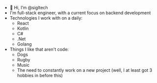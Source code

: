 - 👋 Hi, I’m @sigltech
- I'm  full-stack engineer, with a current focus on backend development
- Technologies I work with on a daily:
    - React
    - Kotlin
    - C#
    - .Net
    - Golang
- Things I like that aren't code:
    - Dogs
    - Rugby
    - Music
    - The need to constantly work on a new project (well, I at least got 3 hobbies in before this)

<!---
sigltech/sigltech is a ✨ special ✨ repository because its `README.md` (this file) appears on your GitHub profile.
You can click the Preview link to take a look at your changes.
--->
